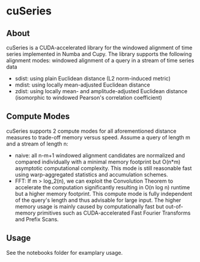 # cuSeries

## About

cuSeries is a CUDA-accelerated library for the windowed alignment of time series implemented in Numba and Cupy. The library supports the following alignment modes: windowed alignment of a query in a stream of time series data

- sdist: using plain Euclidean distance (L2 norm-induced metric)
- mdist: using locally mean-adjusted Euclidean distance
- zdist: using locally mean- and amplitude-adjusted Euclidean distance (isomorphic to windowed Pearson's correlation coefficient)

## Compute Modes

cuSeries supports 2 compute modes for all aforementioned distance measures to trade-off memory versus speed. Assume a query of length m and a stream of length n:

- naive: all n-m+1 windowed alignment candidates are normalized and compared individually with a minimal memory footprint but O(n*m) asymptotic computational complexity. This mode is still reasonable fast using warp-aggregated statistics and accumulation schemes.
- FFT: If m > log_2(n), we can exploit the Convolution Theorem to accelerate the computation significantly resulting in O(n log n) runtime but a higher memory footprint. This compute mode is fully independent of the query's length and thus advisable for large input. The higher memory usage is mainly caused by computationally fast but out-of-memory primitives such as CUDA-accelerated Fast Fourier Transforms and Prefix Scans. 

## Usage

See the notebooks folder for examplary usage.
